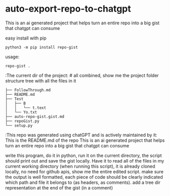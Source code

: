 # auto-export-repo-to-chatgpt
This is an ai generated project that helps turn an entire repo into a big gist that chatgpt can consume

easy install with pip
```
python3 -m pip install repo-gist
```
usage:
```
repo-gist .
```

:The current dir of the project: # all combined, show me the project folder structure tree with all the files in it
```
├── FollowThrough.md
├── README.md
├── Test
│   ├── B
│   │   └── t.text
│   └── Yo.txt
├── auto-repo-gist.gist.md
├── repoGist.py
└── setup.py
```

:This repo was generated using chatGPT and is actively maintained by it: 
This is the README.md of the repo
This is an ai generated project that helps turn an entire repo into a big gist that chatgpt can consume

write this program, do it in python, run it on the current directory, the script should print out and save the gist locally. Have it to read all of the files in my current working directory (when running this script), it is already cloned locally, no need for github apis, show me the entire edited script. make sure the output is well formatted, each piece of code should be clearly indicated which path and file it belongs to (as headers, as comments). add a tree dir representation at the end of the gist (in a comment)




